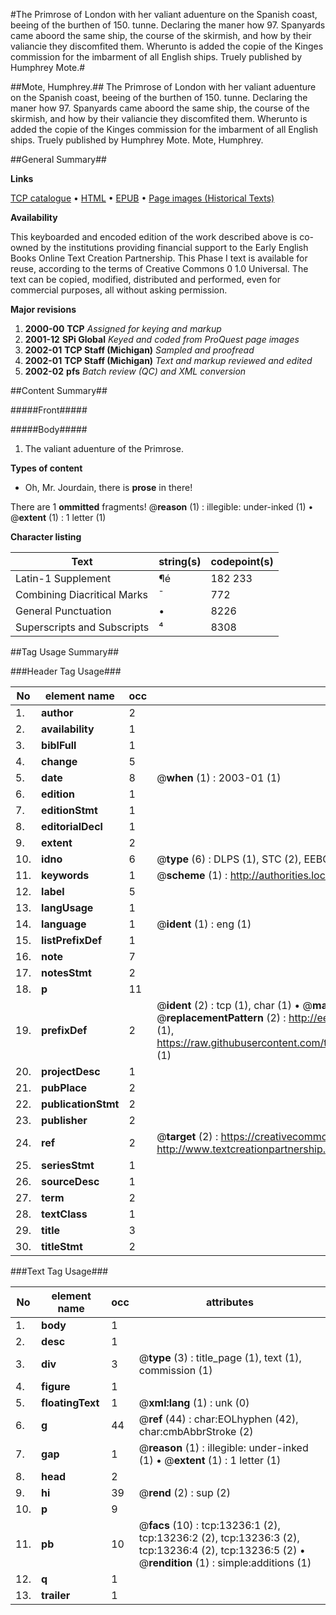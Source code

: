 #The Primrose of London with her valiant aduenture on the Spanish coast, beeing of the burthen of 150. tunne. Declaring the maner how 97. Spanyards came aboord the same ship, the course of the skirmish, and how by their valiancie they discomfited them. Wherunto is added the copie of the Kinges commission for the imbarment of all English ships. Truely published by Humphrey Mote.#

##Mote, Humphrey.##
The Primrose of London with her valiant aduenture on the Spanish coast, beeing of the burthen of 150. tunne. Declaring the maner how 97. Spanyards came aboord the same ship, the course of the skirmish, and how by their valiancie they discomfited them. Wherunto is added the copie of the Kinges commission for the imbarment of all English ships. Truely published by Humphrey Mote.
Mote, Humphrey.

##General Summary##

**Links**

[TCP catalogue](http://www.ota.ox.ac.uk/tcp/)  • 
[HTML](http://tei.it.ox.ac.uk/tcp/Texts-HTML/free/A07/A07840.html)  • 
[EPUB](http://tei.it.ox.ac.uk/tcp/Texts-EPUB/free/A07/A07840.epub) • 
[Page images (Historical Texts)](https://data.historicaltexts.jisc.ac.uk/view?pubId=eebo-99848158e&pageId=eebo-99848158e-13236-1)

**Availability**

This keyboarded and encoded edition of the
	       work described above is co-owned by the institutions
	       providing financial support to the Early English Books
	       Online Text Creation Partnership. This Phase I text is
	       available for reuse, according to the terms of Creative
	       Commons 0 1.0 Universal. The text can be copied,
	       modified, distributed and performed, even for
	       commercial purposes, all without asking permission.

**Major revisions**

1. __2000-00__ __TCP__ *Assigned for keying and markup*
1. __2001-12__ __SPi Global__ *Keyed and coded from ProQuest page images*
1. __2002-01__ __TCP Staff (Michigan)__ *Sampled and proofread*
1. __2002-01__ __TCP Staff (Michigan)__ *Text and markup reviewed and edited*
1. __2002-02__ __pfs__ *Batch review (QC) and XML conversion*

##Content Summary##

#####Front#####

#####Body#####

1. The valiant aduenture of the Primrose.

**Types of content**

  * Oh, Mr. Jourdain, there is **prose** in there!

There are 1 **ommitted** fragments! 
 @__reason__ (1) : illegible: under-inked (1)  •  @__extent__ (1) : 1 letter (1)

**Character listing**


|Text|string(s)|codepoint(s)|
|---|---|---|
|Latin-1 Supplement|¶é|182 233|
|Combining             Diacritical Marks|̄|772|
|General Punctuation|•|8226|
|Superscripts             and Subscripts|⁴|8308|

##Tag Usage Summary##

###Header Tag Usage###

|No|element name|occ|attributes|
|---|---|---|---|
|1.|__author__|2||
|2.|__availability__|1||
|3.|__biblFull__|1||
|4.|__change__|5||
|5.|__date__|8| @__when__ (1) : 2003-01 (1)|
|6.|__edition__|1||
|7.|__editionStmt__|1||
|8.|__editorialDecl__|1||
|9.|__extent__|2||
|10.|__idno__|6| @__type__ (6) : DLPS (1), STC (2), EEBO-CITATION (1), PROQUEST (1), VID (1)|
|11.|__keywords__|1| @__scheme__ (1) : http://authorities.loc.gov/ (1)|
|12.|__label__|5||
|13.|__langUsage__|1||
|14.|__language__|1| @__ident__ (1) : eng (1)|
|15.|__listPrefixDef__|1||
|16.|__note__|7||
|17.|__notesStmt__|2||
|18.|__p__|11||
|19.|__prefixDef__|2| @__ident__ (2) : tcp (1), char (1)  •  @__matchPattern__ (2) : ([0-9\-]+):([0-9IVX]+) (1), (.+) (1)  •  @__replacementPattern__ (2) : http://eebo.chadwyck.com/downloadtiff?vid=$1&page=$2 (1), https://raw.githubusercontent.com/textcreationpartnership/Texts/master/tcpchars.xml#$1 (1)|
|20.|__projectDesc__|1||
|21.|__pubPlace__|2||
|22.|__publicationStmt__|2||
|23.|__publisher__|2||
|24.|__ref__|2| @__target__ (2) : https://creativecommons.org/publicdomain/zero/1.0/ (1), http://www.textcreationpartnership.org/docs/. (1)|
|25.|__seriesStmt__|1||
|26.|__sourceDesc__|1||
|27.|__term__|2||
|28.|__textClass__|1||
|29.|__title__|3||
|30.|__titleStmt__|2||


###Text Tag Usage###

|No|element name|occ|attributes|
|---|---|---|---|
|1.|__body__|1||
|2.|__desc__|1||
|3.|__div__|3| @__type__ (3) : title_page (1), text (1), commission (1)|
|4.|__figure__|1||
|5.|__floatingText__|1| @__xml:lang__ (1) : unk (0)|
|6.|__g__|44| @__ref__ (44) : char:EOLhyphen (42), char:cmbAbbrStroke (2)|
|7.|__gap__|1| @__reason__ (1) : illegible: under-inked (1)  •  @__extent__ (1) : 1 letter (1)|
|8.|__head__|2||
|9.|__hi__|39| @__rend__ (2) : sup (2)|
|10.|__p__|9||
|11.|__pb__|10| @__facs__ (10) : tcp:13236:1 (2), tcp:13236:2 (2), tcp:13236:3 (2), tcp:13236:4 (2), tcp:13236:5 (2)  •  @__rendition__ (1) : simple:additions (1)|
|12.|__q__|1||
|13.|__trailer__|1||
